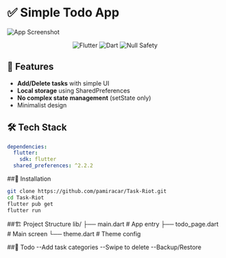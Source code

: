 # ✅ Simple Todo App  

![App Screenshot](https://via.placeholder.com/300x600/5B86E5/FFFFFF?text=Todo+App+Preview)  

<p align="center">
  <img src="https://img.shields.io/badge/Flutter-3.19.0-blue" alt="Flutter">
  <img src="https://img.shields.io/badge/Dart-3.3.0-blue" alt="Dart">
  <img src="https://img.shields.io/badge/null-safety-success" alt="Null Safety">
</p>

## 📱 Features  
- **Add/Delete tasks** with simple UI  
- **Local storage** using SharedPreferences  
- **No complex state management** (setState only)  
- Minimalist design  

## 🛠 Tech Stack  
```yaml
dependencies:
  flutter:
    sdk: flutter
  shared_preferences: ^2.2.2
```
##🚀 Installation
```bash
git clone https://github.com/pamiracar/Task-Riot.git
cd Task-Riot
flutter pub get
flutter run
```

##🏗 Project Structure
lib/
├── main.dart       # App entry
├── todo_page.dart  # Main screen
└── theme.dart      # Theme config

##📝 Todo
--Add task categories
--Swipe to delete
--Backup/Restore
